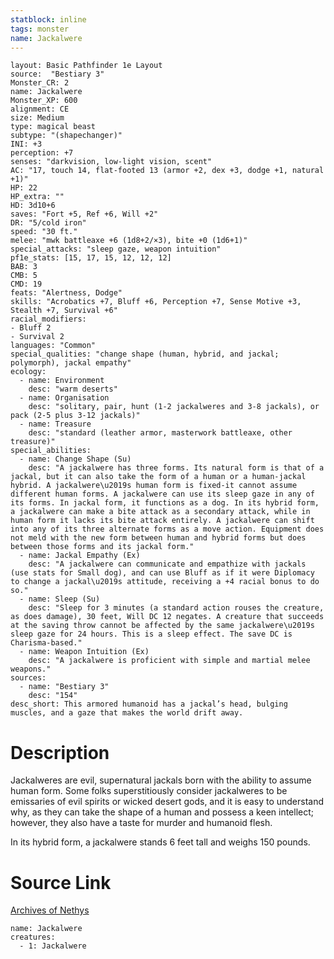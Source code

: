 ```yaml
---
statblock: inline
tags: monster
name: Jackalwere
---
```

```statblock
layout: Basic Pathfinder 1e Layout
source:  "Bestiary 3"
Monster_CR: 2
name: Jackalwere
Monster_XP: 600
alignment: CE
size: Medium
type: magical beast
subtype: "(shapechanger)"
INI: +3
perception: +7
senses: "darkvision, low-light vision, scent"
AC: "17, touch 14, flat-footed 13 (armor +2, dex +3, dodge +1, natural +1)"
HP: 22
HP_extra: ""
HD: 3d10+6
saves: "Fort +5, Ref +6, Will +2"
DR: "5/cold iron"
speed: "30 ft."
melee: "mwk battleaxe +6 (1d8+2/×3), bite +0 (1d6+1)"
special_attacks: "sleep gaze, weapon intuition"
pf1e_stats: [15, 17, 15, 12, 12, 12]
BAB: 3
CMB: 5
CMD: 19
feats: "Alertness, Dodge"
skills: "Acrobatics +7, Bluff +6, Perception +7, Sense Motive +3, Stealth +7, Survival +6"
racial_modifiers:
- Bluff 2
- Survival 2
languages: "Common"
special_qualities: "change shape (human, hybrid, and jackal; polymorph), jackal empathy"
ecology:
  - name: Environment
    desc: "warm deserts"
  - name: Organisation
    desc: "solitary, pair, hunt (1-2 jackalweres and 3-8 jackals), or pack (2-5 plus 3-12 jackals)"
  - name: Treasure
    desc: "standard (leather armor, masterwork battleaxe, other treasure)"
special_abilities:
  - name: Change Shape (Su)
    desc: "A jackalwere has three forms. Its natural form is that of a jackal, but it can also take the form of a human or a human-jackal hybrid. A jackalwere\u2019s human form is fixed-it cannot assume different human forms. A jackalwere can use its sleep gaze in any of its forms. In jackal form, it functions as a dog. In its hybrid form, a jackalwere can make a bite attack as a secondary attack, while in human form it lacks its bite attack entirely. A jackalwere can shift into any of its three alternate forms as a move action. Equipment does not meld with the new form between human and hybrid forms but does between those forms and its jackal form."
  - name: Jackal Empathy (Ex)
    desc: "A jackalwere can communicate and empathize with jackals (use stats for Small dog), and can use Bluff as if it were Diplomacy to change a jackal\u2019s attitude, receiving a +4 racial bonus to do so."
  - name: Sleep (Su)
    desc: "Sleep for 3 minutes (a standard action rouses the creature, as does damage), 30 feet, Will DC 12 negates. A creature that succeeds at the saving throw cannot be affected by the same jackalwere\u2019s sleep gaze for 24 hours. This is a sleep effect. The save DC is Charisma-based."
  - name: Weapon Intuition (Ex)
    desc: "A jackalwere is proficient with simple and martial melee weapons."
sources:
  - name: "Bestiary 3"
    desc: "154"
desc_short: This armored humanoid has a jackal’s head, bulging muscles, and a gaze that makes the world drift away.
```
# Description
Jackalweres are evil, supernatural jackals born with the ability to assume human form. Some folks superstitiously consider jackalweres to be emissaries of evil spirits or wicked desert gods, and it is easy to understand why, as they can take the shape of a human and possess a keen intellect; however, they also have a taste for murder and humanoid flesh.

In its hybrid form, a jackalwere stands 6 feet tall and weighs 150 pounds.
# Source Link
[Archives of Nethys](https://aonprd.com/MonsterDisplay.aspx?ItemName=Jackalwere)
```encounter-table
name: Jackalwere
creatures:
  - 1: Jackalwere
```
